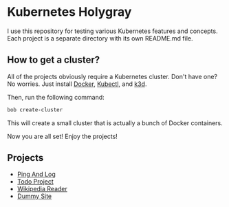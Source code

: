 # Kubernetes Holygray

I use this repository for testing various Kubernetes features and concepts. Each project is a separate directory with its own README.md file.

## How to get a cluster?

All of the projects obviously require a Kubernetes cluster. Don't have one? No worries.
Just install [Docker](https://www.docker.com/get-started), [Kubectl](https://kubernetes.io/docs/tasks/tools/install-kubectl/), and [k3d](https://k3d.io/).

Then, run the following command:

```bash
bob create-cluster
```

This will create a small cluster that is actually a bunch of Docker containers.

Now you are all set! Enjoy the projects!

## Projects

-   [Ping And Log](ping-and-log/README.md)
-   [Todo Project](todo-project/README.md)
-   [Wikipedia Reader](wikipedia-reader/README.md)
-   [Dummy Site](dummy-site/README.md)
